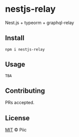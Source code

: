 # nestjs-relay

Nest.js + typeorm + graphql-relay

## Install

```
npm i nestjs-relay
```

## Usage

```
TBA
```

## Contributing

PRs accepted.

## License

[MIT](https://github.com/piic/nestjs-plugins/blob/master/LICENSE) © Piic
